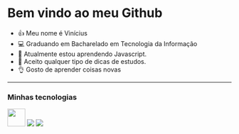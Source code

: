 
# Bem vindo ao meu Github 


- 👍 Meu nome é Vinícius
- 💻 Graduando em Bacharelado em Tecnologia da Informação 
- 🌱 Atualmente estou aprendendo Javascript.
- 🤔 Aceito qualquer tipo de dicas de estudos.
- 👌 Gosto de aprender coisas novas

---

### Minhas tecnologias

<img src = "https://icongr.am/devicon/c-original.svg?size=128&color=currentColo" width = "40px">
<img src = "https://icongr.am/devicon/cplusplus-original.svg?size=128&color=currentColor" witdh = "40px">
<img src = "https://icongr.am/devicon/python-original.svg?size=128&color=currentColor" witdh = "40px">